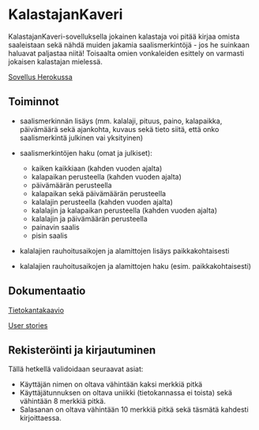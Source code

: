 # KalastajanKaveri

KalastajanKaveri-sovelluksella jokainen kalastaja voi pitää kirjaa omista saaleistaan
sekä nähdä muiden jakamia saalismerkintöjä - jos he suinkaan haluavat paljastaa niitä!
Toisaalta omien vonkaleiden esittely on varmasti jokaisen kalastajan mielessä.

[Sovellus Herokussa](https://quiet-stream-39899.herokuapp.com/)

## Toiminnot

- saalismerkinnän lisäys (mm. kalalaji, pituus, paino, kalapaikka, päivämäärä sekä ajankohta,
kuvaus sekä tieto siitä, että onko saalismerkintä julkinen vai yksityinen)

- saalismerkintöjen haku (omat ja julkiset):

  - kaiken kaikkiaan (kahden vuoden ajalta)
  - kalapaikan perusteella (kahden vuoden ajalta)
  - päivämäärän perusteella
  - kalapaikan sekä päivämäärän perusteella
  - kalalajin perusteella (kahden vuoden ajalta)
  - kalalajin ja kalapaikan perusteella (kahden vuoden ajalta)
  - kalalajin ja päivämäärän perusteella
  - painavin saalis
  - pisin saalis

- kalalajien rauhoitusaikojen ja alamittojen lisäys paikkakohtaisesti

- kalalajien rauhoitusaikojen ja alamittojen haku (esim. paikkakohtaisesti) 

## Dokumentaatio

[Tietokantakaavio](https://dbdiagram.io/d/5e68b12c4495b02c3b8817a8)

[User stories](https://github.com/matiastamsi/KalastajanKaveri/blob/master/documentation/User_stories.txt)


## Rekisteröinti ja kirjautuminen

Tällä hetkellä validoidaan seuraavat asiat:
  - Käyttäjän nimen on oltava vähintään kaksi merkkiä pitkä
  - Käyttäjätunnuksen on oltava uniikki (tietokannassa ei toista) sekä vähintään 8 merkkiä pitkä.
  - Salasanan on oltava vähintään 10 merkkiä pitkä sekä täsmätä kahdesti kirjoittaessa.

